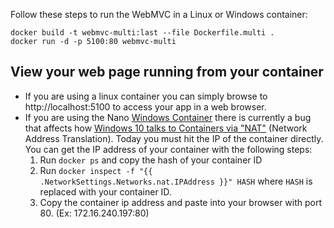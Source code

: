 ﻿Follow these steps to run the WebMVC in a Linux or Windows container:

```console
docker build -t webmvc-multi:last --file Dockerfile.multi .
docker run -d -p 5100:80 webmvc-multi
```

## View your web page running from your container
* If you are using a linux container you can simply browse to http://localhost:5100 to access your app in a web browser.
* If you are using the Nano [Windows Container](https://docs.docker.com/docker-for-windows/) there is currently a bug that affects how [Windows 10 talks to Containers via "NAT"](https://github.com/Microsoft/Virtualization-Documentation/issues/181#issuecomment-252671828) (Network Address Translation). 
Today you must hit the IP of the container directly. You can get the IP address of your container with the following steps:
  1. Run `docker ps` and copy the hash of your container ID
  3. Run `docker inspect -f "{{ .NetworkSettings.Networks.nat.IPAddress }}" HASH` where `HASH` is replaced with your container ID.
  4. Copy the container ip address and paste into your browser with port 80. (Ex: 172.16.240.197:80)